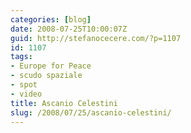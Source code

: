 ```yaml
---
categories: [blog]
date: 2008-07-25T10:00:07Z
guid: http://stefanocecere.com/?p=1107
id: 1107
tags:
- Europe for Peace
- scudo spaziale
- spot
- video
title: Ascanio Celestini
slug: /2008/07/25/ascanio-celestini/
---
```


